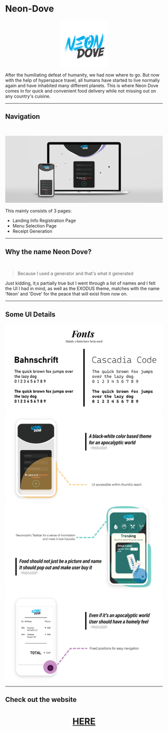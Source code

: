 # Neon-Dove

<center><a target="_blank" href="https://nikeplusdash.github.io/neon-dove/"><img src="./styles/resource/Logo-Light.png" alt="logo" width="150"/></a></center>

After the humiliating defeat of humanity, we had now where to go. But now with the help of hyperspace travel, all humans have started to live normally again and have inhabited many different planets. This is where Neon Dove comes in for quick and convenient food delivery while not missing out on any country's cuisine.

---
## Navigation
<br>

![](styles/resource/picture.png)

This mainly consists of 3 pages:

* Landing Info Registration Page
* Menu Selection Page
* Receipt Generation

---
## Why the name Neon Dove?
<br/>

> Because I used a generator and that's what it generated

Just kidding, it;s partially true but I went through a list of names and I felt the UI I had in mind, as well as the EXODUS theme, matches with the name 'Neon' and 'Dove' for the peace that will exist from now on.

---
## Some UI Details

![](styles/resource/temp-02.jpg)
![](styles/resource/temp-01.jpg)
![](styles/resource/temp-03.jpg)
![](styles/resource/temp-04.jpg)

---
## Check out the website

<center><h1><a href="https://nikeplusdash.github.io/neon-dove/" target="_blank">HERE</a></h1></center>